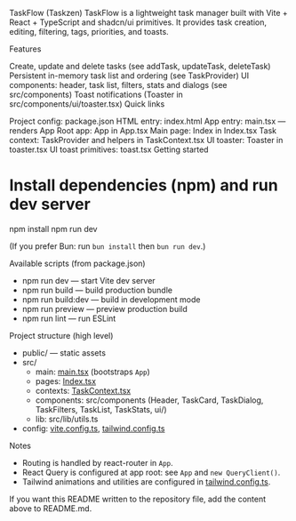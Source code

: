 TaskFlow (Taskzen) TaskFlow is a lightweight task manager built with Vite + React + TypeScript and shadcn/ui primitives. It provides task creation, editing, filtering, tags, priorities, and toasts.

Features

Create, update and delete tasks (see addTask, updateTask, deleteTask) Persistent in-memory task list and ordering (see TaskProvider) UI components: header, task list, filters, stats and dialogs (see src/components) Toast notifications (Toaster in src/components/ui/toaster.tsx) Quick links

Project config: package.json HTML entry: index.html App entry: main.tsx — renders App Root app: App in App.tsx Main page: Index in Index.tsx Task context: TaskProvider and helpers in TaskContext.tsx UI toaster: Toaster in toaster.tsx UI toast primitives: toast.tsx Getting started

# Install dependencies (npm) and run dev server
npm install
npm run dev



(If you prefer Bun: run `bun install` then `bun run dev`.)

Available scripts (from package.json)
- npm run dev — start Vite dev server
- npm run build — build production bundle
- npm run build:dev — build in development mode
- npm run preview — preview production build
- npm run lint — run ESLint

Project structure (high level)
- public/ — static assets
- src/
  - main: [main.tsx](http://_vscodecontentref_/9) (bootstraps `App`)
  - pages: [Index.tsx](http://_vscodecontentref_/10)
  - contexts: [TaskContext.tsx](http://_vscodecontentref_/11)
  - components: src/components (Header, TaskCard, TaskDialog, TaskFilters, TaskList, TaskStats, ui/)
  - lib: src/lib/utils.ts
- config: [vite.config.ts](http://_vscodecontentref_/12), [tailwind.config.ts](http://_vscodecontentref_/13)

Notes
- Routing is handled by react-router in `App`.
- React Query is configured at app root: see `App` and `new QueryClient()`.
- Tailwind animations and utilities are configured in [tailwind.config.ts](http://_vscodecontentref_/14).

If you want this README written to the repository file, add the content above to README.md.
